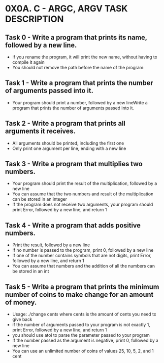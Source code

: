 # 0X0A. C - ARGC, ARGV TASK DESCRIPTION

## Task 0 - Write a program that prints its name, followed by a new line.

- If you rename the program, it will print the new name, without having to compile it again
- You should not remove the path before the name of the program

## Task 1 - Write a program that prints the number of arguments passed into it.

- Your program should print a number, followed by a new lineWrite a program that prints the number of arguments passed into it.

## Task 2 - Write a program that prints all arguments it receives.

- All arguments should be printed, including the first one
- Only print one argument per line, ending with a new line

## Task 3 - Write a program that multiplies two numbers.

- Your program should print the result of the multiplication, followed by a new line
- You can assume that the two numbers and result of the multiplication can be stored in an integer
- If the program does not receive two arguments, your program should print Error, followed by a new line, and return 1

## Task 4 - Write a program that adds positive numbers.

- Print the result, followed by a new line
- If no number is passed to the program, print 0, followed by a new line
- If one of the number contains symbols that are not digits, print Error, followed by a new line, and return 1
- You can assume that numbers and the addition of all the numbers can be stored in an int

## Task 5 - Write a program that prints the minimum number of coins to make change for an amount of money.

- Usage: ./change cents
where cents is the amount of cents you need to give back
- if the number of arguments passed to your program is not exactly 1, print Error, followed by a new line, and return 1
- you should use atoi to parse the parameter passed to your program
- If the number passed as the argument is negative, print 0, followed by a new line
- You can use an unlimited number of coins of values 25, 10, 5, 2, and 1 cent
